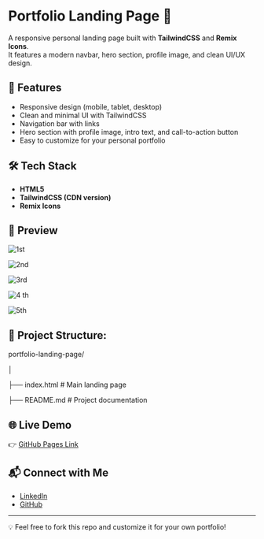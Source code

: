 # Portfolio Landing Page 🎨

A responsive personal landing page built with **TailwindCSS** and **Remix Icons**.  
It features a modern navbar, hero section, profile image, and clean UI/UX design.  

## 🚀 Features
- Responsive design (mobile, tablet, desktop)
- Clean and minimal UI with TailwindCSS
- Navigation bar with links
- Hero section with profile image, intro text, and call-to-action button
- Easy to customize for your personal portfolio

## 🛠️ Tech Stack
- **HTML5**
- **TailwindCSS (CDN version)**
- **Remix Icons**


## 📸 Preview

![1st](https://github.com/user-attachments/assets/aecd369c-44bc-42b2-bea2-1a80f17f418c)

![2nd](https://github.com/user-attachments/assets/fa6b3f2f-f157-405a-a896-a3793c85a4d2)

![3rd](https://github.com/user-attachments/assets/7aed4312-448e-49a7-887f-8433a1150bf4)

![4 th](https://github.com/user-attachments/assets/c4d07cf7-21e5-41d1-8f2d-e52f30d53d63)


![5th](https://github.com/user-attachments/assets/9e3ca46a-2b24-49b2-b2a2-b15ac25d049b)



## 📂 Project Structure:


portfolio-landing-page/

│

├── index.html   # Main landing page

├── README.md    # Project documentation



## 🌐 Live Demo
👉 [GitHub Pages Link](https://yuvi558.github.io/portfolio-landing-page/)  

## 📬 Connect with Me
- [LinkedIn](https://www.linkedin.com/in/yuvraj-singh-970116331?utm_source=share&utm_campaign=share_via&utm_content=profile&utm_medium=android_app)
- [GitHub](https://github.com/yuvi558)

---

💡 Feel free to fork this repo and customize it for your own portfolio!

